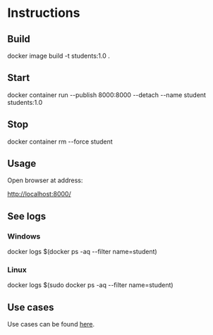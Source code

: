 # Instructions

## Build

docker image build -t students:1.0 .

## Start

docker container run --publish 8000:8000 --detach --name student students:1.0

## Stop

docker container rm --force student

## Usage

Open browser at address:

<http://localhost:8000/>

## See logs

### Windows

docker logs $(docker ps -aq --filter name=student)

### Linux

docker logs $(sudo docker ps -aq --filter name=student)

## Use cases 

Use cases can be found [here](../use_cases/sprint1.md).
